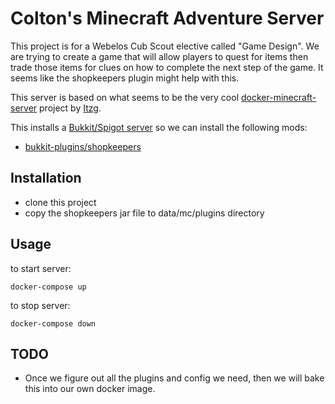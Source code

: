 # Colton's Minecraft Adventure Server

This project is for a Webelos Cub Scout elective called "Game Design".  We are trying to create a game that will allow players to quest for items then trade those items for clues on how to complete the next step of the game.  It seems like the shopkeepers plugin might help with this.

This server is based on what seems to be the very cool [docker-minecraft-server](https://github.com/itzg/docker-minecraft-server) project by [Itzg](https://github.com/itzg).

This installs a [Bukkit/Spigot server](https://getbukkit.org/) so we can install the following mods:

 * [bukkit-plugins/shopkeepers](https://www.curseforge.com/minecraft/bukkit-plugins/shopkeepers)
 

## Installation

 * clone this project
 * copy the shopkeepers jar file to data/mc/plugins directory

## Usage

to start server:

    docker-compose up

to stop server:

    docker-compose down


## TODO

 * Once we figure out all the plugins and config we need, then we will bake this into our own docker image.